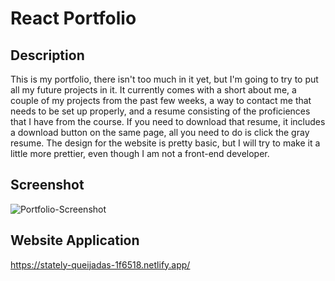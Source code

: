# React Portfolio

## Description
This is my portfolio, there isn't too much in it yet, but I'm going to try to put all my future projects in it. It currently comes with a short about me, a couple of my projects from the past few weeks, a way to contact me that needs to be set up properly, and a resume consisting of the proficiences that I have from the course. If you need to download that resume, it includes a download button on the same page, all you need to do is click the gray resume. The design for the website is pretty basic, but I will try to make it a little more prettier, even though I am not a front-end developer.

## Screenshot
![Portfolio-Screenshot](https://github.com/davisnate04/react-portfolio/assets/111401054/5a91d449-d04b-4d18-9723-0ecfb5e6ec76)

## Website Application
https://stately-queijadas-1f6518.netlify.app/

